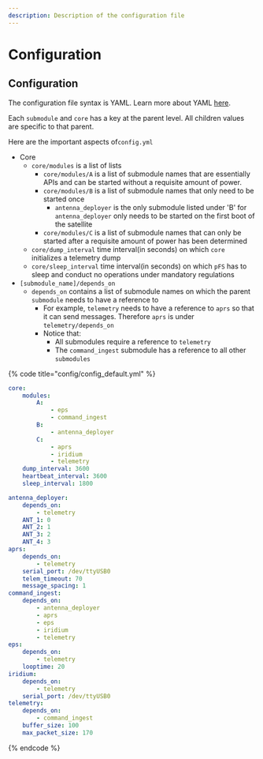 ```yaml
---
description: Description of the configuration file
---
```


# Configuration

## Configuration

The configuration file syntax is YAML. Learn more about YAML [here](https://learn.getgrav.org/16/advanced/yaml).

Each `submodule` and `core` has a key at the parent level. All children values are specific to that parent. 

Here are the important aspects of`config.yml`

* Core
  * `core/modules` is a list of lists
    * `core/modules/A` is a list of submodule names that are essentially APIs and can be started without a requisite amount of power.
    * `core/modules/B` is a list of submodule names that only need to be started once
      * `antenna_deployer` is the only submodule listed under 'B' for `antenna_deployer` only needs to be started on the first boot of the satellite
    * `core/modules/C` is a list of submodule names that can only be started after a requisite amount of power has been determined
  * `core/dump_interval` time interval\(in seconds\) on which `core` initializes a telemetry dump
  * `core/sleep_interval` time interval\(in seconds\) on which `pFS` has to sleep and conduct no operations under mandatory regulations
* `[submodule_name]/depends_on`
  * `depends_on` contains a list of submodule names on which the parent `submodule` needs to have a reference to
    * For example, `telemetry` needs to have a reference to `aprs` so that it can send messages. Therefore `aprs` is under `telemetry/depends_on`
    * Notice that:
      * All submodules require a reference to `telemetry`
      * The `command_ingest` submodule has a reference to all other `submodules`

{% code title="config/config\_default.yml" %}
```yaml
core:
    modules:
        A:
            - eps
            - command_ingest
        B:
            - antenna_deployer
        C:
            - aprs
            - iridium
            - telemetry
    dump_interval: 3600
    heartbeat_interval: 3600
    sleep_interval: 1800

antenna_deployer:
    depends_on:
        - telemetry
    ANT_1: 0
    ANT_2: 1
    ANT_3: 2
    ANT_4: 3
aprs:
    depends_on:
        - telemetry
    serial_port: /dev/ttyUSB0
    telem_timeout: 70
    message_spacing: 1
command_ingest:
    depends_on:
        - antenna_deployer
        - aprs
        - eps
        - iridium
        - telemetry
eps:
    depends_on:
        - telemetry
    looptime: 20
iridium:
    depends_on:
        - telemetry
    serial_port: /dev/ttyUSB0
telemetry:
    depends_on:
        - command_ingest
    buffer_size: 100
    max_packet_size: 170
```
{% endcode %}

